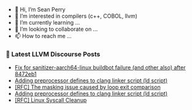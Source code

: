 - 👋 Hi, I’m Sean Perry
- 👀 I’m interested in compilers (c++, COBOL, llvm)
- 🌱 I’m currently learning ...
- 💞️ I’m looking to collaborate on ...
- 📫 How to reach me ...

<!---
s66perry/s66perry is a ✨ special ✨ repository because its `README.md` (this file) appears on your GitHub profile.
You can click the Preview link to take a look at your changes.
--->
### 📕 Latest LLVM Discourse Posts

<!-- DISCOURSE-LLVM:START -->
- [Fix for sanitizer-aarch64-linux buildbot failure &lpar;and other also&rpar; after 8472eb1](https://discourse.llvm.org/t/fix-for-sanitizer-aarch64-linux-buildbot-failure-and-other-also-after-8472eb1/87293#post_1)
- [Adding preprocessor defines to clang linker script &lpar;ld script&rpar;](https://discourse.llvm.org/t/adding-preprocessor-defines-to-clang-linker-script-ld-script/87291#post_4)
- [[RFC] The masking issue caused by loop exit comparison](https://discourse.llvm.org/t/rfc-the-masking-issue-caused-by-loop-exit-comparison/87275#post_5)
- [Adding preprocessor defines to clang linker script &lpar;ld script&rpar;](https://discourse.llvm.org/t/adding-preprocessor-defines-to-clang-linker-script-ld-script/87291#post_3)
- [[RFC] Linux Syscall Cleanup](https://discourse.llvm.org/t/rfc-linux-syscall-cleanup/87248#post_2)
<!-- DISCOURSE-LLVM:END -->
